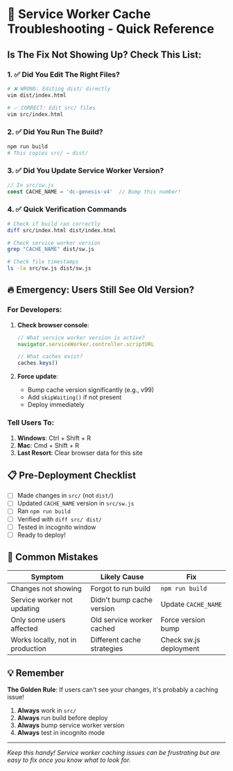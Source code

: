 # 🚨 Service Worker Cache Troubleshooting - Quick Reference

## Is The Fix Not Showing Up? Check This List:

### 1. ✅ Did You Edit The Right Files?
```bash
# ❌ WRONG: Editing dist/ directly
vim dist/index.html  

# ✅ CORRECT: Edit src/ files
vim src/index.html
```

### 2. ✅ Did You Run The Build?
```bash
npm run build
# This copies src/ → dist/
```

### 3. ✅ Did You Update Service Worker Version?
```javascript
// In src/sw.js
const CACHE_NAME = 'dc-genesis-v4'  // Bump this number!
```

### 4. ✅ Quick Verification Commands
```bash
# Check if build ran correctly
diff src/index.html dist/index.html

# Check service worker version
grep "CACHE_NAME" dist/sw.js

# Check file timestamps
ls -la src/sw.js dist/sw.js
```

## 🔥 Emergency: Users Still See Old Version?

### For Developers:
1. **Check browser console**:
   ```javascript
   // What service worker version is active?
   navigator.serviceWorker.controller.scriptURL
   
   // What caches exist?
   caches.keys()
   ```

2. **Force update**:
   - Bump cache version significantly (e.g., v99)
   - Add `skipWaiting()` if not present
   - Deploy immediately

### Tell Users To:
1. **Windows**: Ctrl + Shift + R
2. **Mac**: Cmd + Shift + R  
3. **Last Resort**: Clear browser data for this site

## 📋 Pre-Deployment Checklist

- [ ] Made changes in `src/` (not `dist/`)
- [ ] Updated `CACHE_NAME` version in `src/sw.js`
- [ ] Ran `npm run build`
- [ ] Verified with `diff src/ dist/`
- [ ] Tested in incognito window
- [ ] Ready to deploy!

## 🐛 Common Mistakes

| Symptom | Likely Cause | Fix |
|---------|--------------|-----|
| Changes not showing | Forgot to run build | `npm run build` |
| Service worker not updating | Didn't bump cache version | Update `CACHE_NAME` |
| Only some users affected | Old service worker cached | Force version bump |
| Works locally, not in production | Different cache strategies | Check sw.js deployment |

## 💡 Remember

**The Golden Rule**: If users can't see your changes, it's probably a caching issue!

1. **Always** work in `src/`
2. **Always** run build before deploy
3. **Always** bump service worker version
4. **Always** test in incognito mode

---
*Keep this handy! Service worker caching issues can be frustrating but are easy to fix once you know what to look for.*